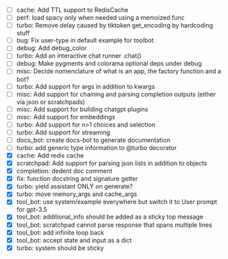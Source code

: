 - [ ] cache: Add TTL support to RedisCache
- [ ] perf: load spacy only when needed using a memoized func
- [ ] turbo: Remove delay caused by tiktoken get_encoding by hardcoding stuff
- [ ] bug: Fix user-type in default example for toolbot
- [ ] debug: Add debug_color
- [ ] turbo: Add an interactive chat runner .chat()
- [ ] debug: Make pygments and colorama optional deps under debug
- [ ] misc: Decide nomenclature of what is an app, the factory function and a bot?
- [ ] turbo: Add support for args in addition to kwargs
- [ ] misc: Add support for chaining and parsing completion outputs (either via json or scratchpads)
- [ ] misc: Add support for building chatgpt plugins
- [ ] misc: Add support for embeddings
- [ ] turbo: Add support for n>1 choices and selection
- [ ] turbo: Add support for streaming
- [ ] docs_bot: create docs-bot to generate documentation
- [ ] turbo: add generic type information to @turbo decorator
- [x] cache: Add redis cache
- [x] scratchpad: Add support for parsing json lists in addition to objects
- [x] completion: dedent doc comment
- [x] fix: function docstring and signature getter
- [x] turbo: yield assistant ONLY on generate?
- [x] turbo: move memory_args and cache_args
- [x] tool_bot: use system/example everywhere but switch it to User prompt for gpt-3.5
- [x] tool_bot: additional_info should be added as a sticky top message
- [x] tool_bot: scratchpad cannot parse response that spans multiple lines
- [x] tool_bot: add infinite loop back
- [x] tool_bot: accept state and input as a dict
- [x] turbo: system should be sticky

